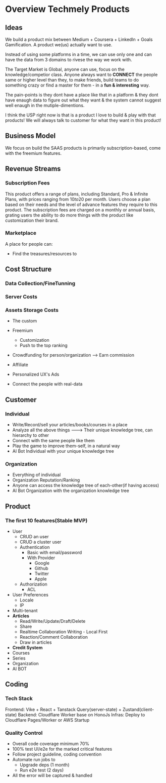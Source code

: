 # Overview Techmely Products

## Ideas

We build a product mix between Medium + Coursera + LinkedIn + Goals Gamification. A product we(us) actually want to use.

Instead of using some platforms in a time, we can use only one and can have the data from 3 domains to rivese the way we work with.

The Target Market is Global, anyone can use, focus on the knowledge/competior class. Anyone always want to **CONNECT** the people same or higher level than they, to make friends, build teams to do something crazy or find a master for them - in a **fun & interesting** way.

The pain-points is they dont have a place like that in a platform & they dont have enaugh data to figure out what they want & the system cannot suggest well enaugh in the mutiple-dimentions.

I think the USP right now is that is a product I love to build & play with that products! We will always talk to customer for what they want in this product!

## Business Model

We focus on build the SAAS products is primarily subscription-based, come with the freemium features.

## Revenue Streams

### Subscription Fees

This product offers a range of plans, including Standard, Pro & Infinite Plans, with prices ranging from $10 to 20$ per month. Users choose a plan based on their needs and the level of advance features they require to this product. The subscription fees are charged on a monthly or annual basis, grating users the ability to do more things with the product like customization their brand.

### Marketplace

A place for people can:

- Find the treasures/resources to

## Cost Structure

### Data Collection/FineTunning

### Server Costs

### Assets Storage Costs

- The custom

- Freemium
  - Customization
  - Push to the top ranking
- Crowdfunding for person/organization --> Earn commission
- Affiliate
- Personalized UX's Ads
- Connect the people with real-data

## Customer

### Individual

- Write/Record/sell your articles/books/courses in a place
- Analyze all the above things ---> Their unique knowledge tree, can hierarchy to other
- Connect with the same people like them
- Play the game to improve them-self, in a natural way
- AI Bot Individual with your unique knowledge tree

### Organization

- Everything of individual
- Organization Reputation/Ranking
- Anyone can access the knowledge tree of each-other(if having access)
- AI Bot Organization with the organization knowledge tree

## Product

### The first 10 features(Stable MVP)

- User
  - CRUD an user
  - CRUD a cluster user
  - Authentication
    - Basic with email/password
    - With Provider
      - Google
      - Github
      - Twitter
      - Apple
  - Authorization
    - ACL
- User Preferences
  - Locale
  - IP
- Multi-tenant
- **Articles**
  - Read/Write/Update/Draft/Delete
  - Share
  - Realtime Collaboration Writing - Local First
  - Reaction/Comment Collaboration
  - Draw in articles
- **Credit System**
- Courses
- Series
- Organization
- AI BOT

## Coding

### Tech Stack

Frontend: Vike + React + Tanstack Query(server-state) + Zustand(client-state)
Backend: Cloudflare Worker base on HonoJs
Infras: Deploy to Cloudflare Pages/Worker or AWS Startup

### Quality Control

- Overall code coverage minimum 70%
- 100% test UI/e2e for the marked critical features
- Follow project guideline, coding convention
- Automate run jobs to
  - Upgrade deps (1 month)
  - Run e2e test (2 days)
- All the error will be captured & handled
